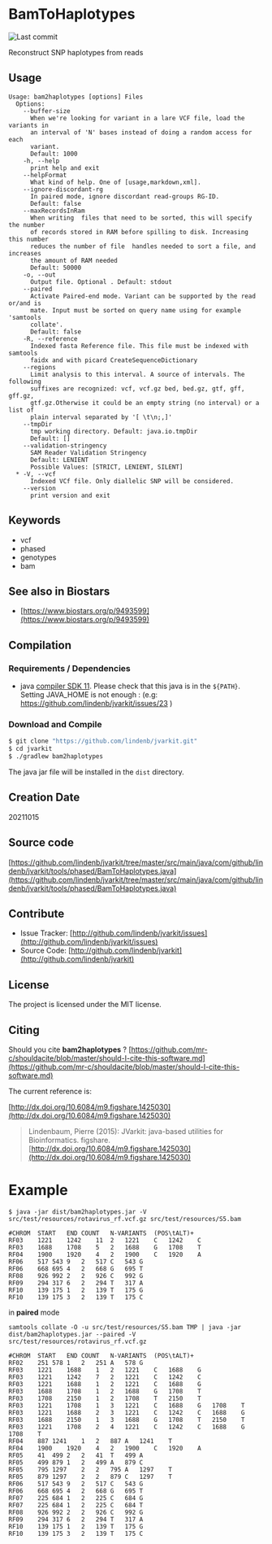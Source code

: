# BamToHaplotypes

![Last commit](https://img.shields.io/github/last-commit/lindenb/jvarkit.png)

Reconstruct SNP haplotypes from reads


## Usage

```
Usage: bam2haplotypes [options] Files
  Options:
    --buffer-size
      When we're looking for variant in a lare VCF file, load the variants in 
      an interval of 'N' bases instead of doing a random access for each 
      variant. 
      Default: 1000
    -h, --help
      print help and exit
    --helpFormat
      What kind of help. One of [usage,markdown,xml].
    --ignore-discordant-rg
      In paired mode, ignore discordant read-groups RG-ID.
      Default: false
    --maxRecordsInRam
      When writing  files that need to be sorted, this will specify the number 
      of records stored in RAM before spilling to disk. Increasing this number 
      reduces the number of file  handles needed to sort a file, and increases 
      the amount of RAM needed
      Default: 50000
    -o, --out
      Output file. Optional . Default: stdout
    --paired
      Activate Paired-end mode. Variant can be supported by the read or/and is 
      mate. Input must be sorted on query name using for example 'samtools 
      collate'. 
      Default: false
    -R, --reference
      Indexed fasta Reference file. This file must be indexed with samtools 
      faidx and with picard CreateSequenceDictionary
    --regions
      Limit analysis to this interval. A source of intervals. The following 
      suffixes are recognized: vcf, vcf.gz bed, bed.gz, gtf, gff, gff.gz, 
      gtf.gz.Otherwise it could be an empty string (no interval) or a list of 
      plain interval separated by '[ \t\n;,]'
    --tmpDir
      tmp working directory. Default: java.io.tmpDir
      Default: []
    --validation-stringency
      SAM Reader Validation Stringency
      Default: LENIENT
      Possible Values: [STRICT, LENIENT, SILENT]
  * -V, --vcf
      Indexed VCf file. Only diallelic SNP will be considered.
    --version
      print version and exit

```


## Keywords

 * vcf
 * phased
 * genotypes
 * bam



## See also in Biostars

 * [https://www.biostars.org/p/9493599](https://www.biostars.org/p/9493599)


## Compilation

### Requirements / Dependencies

* java [compiler SDK 11](https://jdk.java.net/11/). Please check that this java is in the `${PATH}`. Setting JAVA_HOME is not enough : (e.g: https://github.com/lindenb/jvarkit/issues/23 )


### Download and Compile

```bash
$ git clone "https://github.com/lindenb/jvarkit.git"
$ cd jvarkit
$ ./gradlew bam2haplotypes
```

The java jar file will be installed in the `dist` directory.


## Creation Date

20211015

## Source code 

[https://github.com/lindenb/jvarkit/tree/master/src/main/java/com/github/lindenb/jvarkit/tools/phased/BamToHaplotypes.java](https://github.com/lindenb/jvarkit/tree/master/src/main/java/com/github/lindenb/jvarkit/tools/phased/BamToHaplotypes.java)


## Contribute

- Issue Tracker: [http://github.com/lindenb/jvarkit/issues](http://github.com/lindenb/jvarkit/issues)
- Source Code: [http://github.com/lindenb/jvarkit](http://github.com/lindenb/jvarkit)

## License

The project is licensed under the MIT license.

## Citing

Should you cite **bam2haplotypes** ? [https://github.com/mr-c/shouldacite/blob/master/should-I-cite-this-software.md](https://github.com/mr-c/shouldacite/blob/master/should-I-cite-this-software.md)

The current reference is:

[http://dx.doi.org/10.6084/m9.figshare.1425030](http://dx.doi.org/10.6084/m9.figshare.1425030)

> Lindenbaum, Pierre (2015): JVarkit: java-based utilities for Bioinformatics. figshare.
> [http://dx.doi.org/10.6084/m9.figshare.1425030](http://dx.doi.org/10.6084/m9.figshare.1425030)



# Example
```
$ java -jar dist/bam2haplotypes.jar -V src/test/resources/rotavirus_rf.vcf.gz src/test/resources/S5.bam

#CHROM	START	END	COUNT	N-VARIANTS	(POS\tALT)+
RF03	1221	1242	11	2	1221	C	1242	C
RF03	1688	1708	5	2	1688	G	1708	T
RF04	1900	1920	4	2	1900	C	1920	A
RF06	517	543	9	2	517	C	543	G
RF06	668	695	4	2	668	G	695	T
RF08	926	992	2	2	926	C	992	G
RF09	294	317	6	2	294	T	317	A
RF10	139	175	1	2	139	T	175	G
RF10	139	175	3	2	139	T	175	C
```

in **paired** mode

```
samtools collate -O -u src/test/resources/S5.bam TMP | java -jar dist/bam2haplotypes.jar --paired -V src/test/resources/rotavirus_rf.vcf.gz

#CHROM	START	END	COUNT	N-VARIANTS	(POS\tALT)+
RF02	251	578	1	2	251	A	578	G
RF03	1221	1688	1	2	1221	C	1688	G
RF03	1221	1242	7	2	1221	C	1242	C
RF03	1221	1688	1	2	1221	C	1688	G
RF03	1688	1708	1	2	1688	G	1708	T
RF03	1708	2150	1	2	1708	T	2150	T
RF03	1221	1708	1	3	1221	C	1688	G	1708	T
RF03	1221	1688	2	3	1221	C	1242	C	1688	G
RF03	1688	2150	1	3	1688	G	1708	T	2150	T
RF03	1221	1708	2	4	1221	C	1242	C	1688	G	1708	T
RF04	887	1241	1	2	887	A	1241	T
RF04	1900	1920	4	2	1900	C	1920	A
RF05	41	499	2	2	41	T	499	A
RF05	499	879	1	2	499	A	879	C
RF05	795	1297	2	2	795	A	1297	T
RF05	879	1297	2	2	879	C	1297	T
RF06	517	543	9	2	517	C	543	G
RF06	668	695	4	2	668	G	695	T
RF07	225	684	1	2	225	C	684	G
RF07	225	684	1	2	225	C	684	T
RF08	926	992	2	2	926	C	992	G
RF09	294	317	6	2	294	T	317	A
RF10	139	175	1	2	139	T	175	G
RF10	139	175	3	2	139	T	175	C
```

